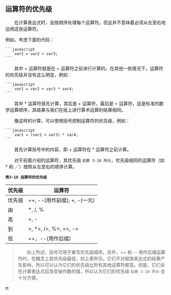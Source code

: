 ## 运算符的优先级

&emsp;&emsp;在计算表达式时，会按顺序处理每个运算符。但这并不意味着必须从左至右地运用这些运算符。

例如，考虑下面的代码：

    ```javascript
        var1 = var2 + var3;
    ```
&emsp;&emsp;其中 + 运算符就是在 = 运算符之前进行计算的。在其他一些情况下，运算符的优先级并没有这么明显，例如：

    ```javascript
        var1 = var2 + var3 * var4;
    ```
&emsp;&emsp;其中 * 运算符首先计算，其后是 + 运算符，最后是 = 运算符，这是标准的数学运算顺序，其结果与我们在纸上进行算术运算的结果相同。

&emsp;&emsp;像这样的计算，可以使用括号控制运算符的优先级，例如：

    ```javascript
        var1 = (var2 + var3) * var4;
    ```
&emsp;&emsp;首先计算括号中的内容，即 + 运算符在 * 运算符之前计算。

&emsp;&emsp;对于前面介绍的运算符，其优先级 `如表 3-10 所示`，优先级相同的运算符（如 * 和 ／）按照从左至右的顺序计算。

**`表3-10 运算符的优先级`**

| 优先级 | 运算符 |
|-|-|
|优先级| ++, --(用作前缀); +, -(一元) |
|由| *, /, % |
|高| +, - |
|到| =, *=, /=, %=, +=, -= |
|低| ++，--(用作后缀) |


>&emsp;&emsp;如上所述，括号可用于重写优先级顺序。另外，++ 和 -- 用作后缀运算符时，在概念上其优先级最低，如上表所示。它们不对赋值表达式的结果产生影响，所以可以认为它们的优先级比所有其他运算符都高。但是，它们会在计算表达式后改变操作数的值，所以认为它们的优先级 `如表 3-10 所示` 会十分方便。






🔚